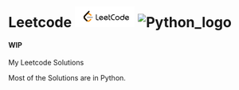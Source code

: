 # Leetcode   ![Leetcode_logo](images/Leetcode_logo.png)  ![Python_logo](https://www.python.org/static/community_logos/python-powered-w-100x40.png)

#### <!-- --> **WIP**



My Leetcode Solutions

Most of the Solutions are in Python.
